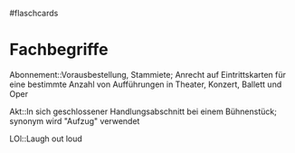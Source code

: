 #flaschcards
# Fachbegriffe
Abonnement::Vorausbestellung, Stammiete; Anrecht auf Eintrittskarten für eine bestimmte Anzahl von Aufführungen in Theater, Konzert, Ballett und Oper

Akt::In sich geschlossener Handlungsabschnitt bei einem Bühnenstück; synonym wird "Aufzug" verwendet

LOl::Laugh out loud